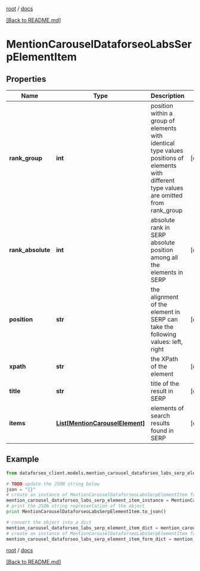 [root](./../ "root") / [docs](./ "docs")

[[Back to README.md]](./../README.md "[Back to README.md]")

# MentionCarouselDataforseoLabsSerpElementItem

## Properties

Name | Type | Description | Notes
------------ | ------------- | ------------- | -------------
**rank_group** | **int** | position within a group of elements with identical type values positions of elements with different type values are omitted from rank_group | [optional]
**rank_absolute** | **int** | absolute rank in SERP absolute position among all the elements in SERP | [optional]
**position** | **str** | the alignment of the element in SERP can take the following values: left, right | [optional]
**xpath** | **str** | the XPath of the element | [optional]
**title** | **str** | title of the result in SERP | [optional]
**items** | [**List[MentionCarouselElement]**](MentionCarouselElement.md) | elements of search results found in SERP | [optional]

## Example

```python
from dataforseo_client.models.mention_carousel_dataforseo_labs_serp_element_item import MentionCarouselDataforseoLabsSerpElementItem

# TODO update the JSON string below
json = "{}"
# create an instance of MentionCarouselDataforseoLabsSerpElementItem from a JSON string
mention_carousel_dataforseo_labs_serp_element_item_instance = MentionCarouselDataforseoLabsSerpElementItem.from_json(json)
# print the JSON string representation of the object
print MentionCarouselDataforseoLabsSerpElementItem.to_json()

# convert the object into a dict
mention_carousel_dataforseo_labs_serp_element_item_dict = mention_carousel_dataforseo_labs_serp_element_item_instance.to_dict()
# create an instance of MentionCarouselDataforseoLabsSerpElementItem from a dict
mention_carousel_dataforseo_labs_serp_element_item_form_dict = mention_carousel_dataforseo_labs_serp_element_item.from_dict(mention_carousel_dataforseo_labs_serp_element_item_dict)
```

  

[root](./../ "root") / [docs](./ "docs")

[[Back to README.md]](./../README.md "[Back to README.md]")